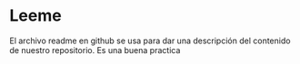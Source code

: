 # Leeme
El archivo readme en github se usa para dar una descripción del contenido de nuestro repositorio. Es una buena practica
